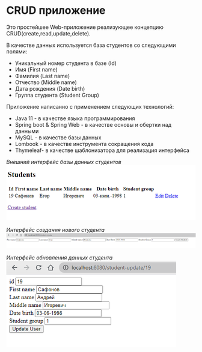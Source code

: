 <h1>CRUD приложение</h1>
Это простейшее Web-приложение реализующее концепцию CRUD(create,read,update,delete). 

В качестве данных используется база студентов со следующими полями:

* Уникальный номер студента в базе (Id)
* Имя                              (First name)
* Фамилия                          (Last name)
* Отчество                         (Middle name)
* Дата рождения                    (Date birth)
* Группа студента                  (Student Group)

Приложение написанно с применением следующих технологий:

* Java 11  -                 в качестве языка программирования
* Spring boot & Spring Web - в качестве основы и обертки над данными
* MySQL    -                 в качестве базы данных
* Lombook  -                 в качестве инструмента сокращения кода
* Thymeleaf-                 в качестве шаблонизатора для реализация интерфейса


*Внешний интерфейс базы данных студентов*
![alt text](Students.png "Внешний интерфейс базы данных студентов")


*Интерфейс создания нового студента*
![alt text](student_create.png "Интерфейс создания нового студента")


*Интерфейс обновления данных студента*
![alt text](student_update.png "Интерфейс обновления данных студента")
